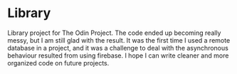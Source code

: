 # Library

Library project for The Odin Project.
The code ended up becoming really messy, but I am still glad with the result.
It was the first time I used a remote database in a project, and it was a challenge to deal with the asynchronous behaviour resulted from using firebase.
I hope I can write cleaner and more organized code on future projects.
